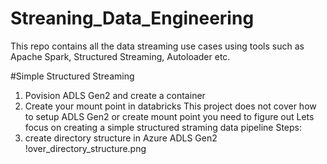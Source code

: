 # Streaning_Data_Engineering
This repo contains all the data streaming use cases using tools such as Apache Spark, Structured Streaming, Autoloader etc.

#Simple Structured Streaming
1. Povision ADLS Gen2 and create a container
2. Create your mount point in databricks
This project does not cover how to setup ADLS Gen2 or create mount point you need to figure out
Lets focus on creating a simple structured straming data pipeline
Steps:
1. create directory structure in Azure ADLS Gen2
   !over_directory_structure.png

